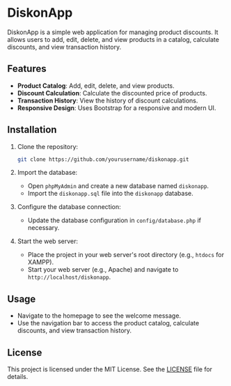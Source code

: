 # DiskonApp

DiskonApp is a simple web application for managing product discounts. It allows users to add, edit, delete, and view products in a catalog, calculate discounts, and view transaction history.

## Features

- **Product Catalog**: Add, edit, delete, and view products.
- **Discount Calculation**: Calculate the discounted price of products.
- **Transaction History**: View the history of discount calculations.
- **Responsive Design**: Uses Bootstrap for a responsive and modern UI.


## Installation

1. Clone the repository:
    ```sh
    git clone https://github.com/yourusername/diskonapp.git
    ```
2. Import the database:
    - Open `phpMyAdmin` and create a new database named `diskonapp`.
    - Import the `diskonapp.sql` file into the `diskonapp` database.

3. Configure the database connection:
    - Update the database configuration in `config/database.php` if necessary.

4. Start the web server:
    - Place the project in your web server's root directory (e.g., `htdocs` for XAMPP).
    - Start your web server (e.g., Apache) and navigate to `http://localhost/diskonapp`.

## Usage

- Navigate to the homepage to see the welcome message.
- Use the navigation bar to access the product catalog, calculate discounts, and view transaction history.

## License

This project is licensed under the MIT License. See the [LICENSE](LICENSE) file for details.
